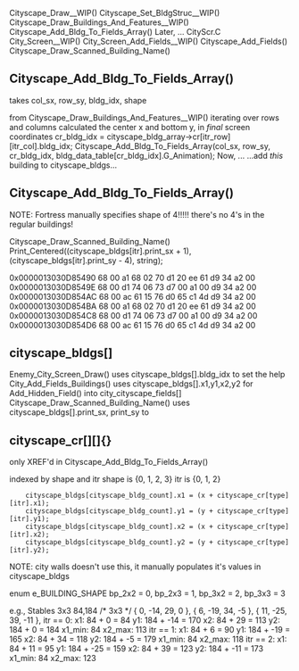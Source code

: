 


Cityscape_Draw__WIP()
    Cityscape_Set_BldgStruc__WIP()
    Cityscape_Draw_Buildings_And_Features__WIP()
    Cityscape_Add_Bldg_To_Fields_Array()
Later, ...
    CityScr.C
    City_Screen__WIP()
        City_Screen_Add_Fields__WIP()
            Cityscape_Add_Fields()
        Cityscape_Draw_Scanned_Building_Name()



## Cityscape_Add_Bldg_To_Fields_Array()
takes col_sx, row_sy, bldg_idx, shape


from Cityscape_Draw_Buildings_And_Features__WIP()
iterating over rows and columns
calculated the center x and bottom y, in *final* screen coordinates
cr_bldg_idx = cityscape_bldg_array->cr[itr_row][itr_col].bldg_idx;
Cityscape_Add_Bldg_To_Fields_Array(col_sx, row_sy, cr_bldg_idx, bldg_data_table[cr_bldg_idx].G_Animation);
Now, ...
...add *this* building to cityscape_bldgs...




## Cityscape_Add_Bldg_To_Fields_Array()

NOTE: Fortress manually specifies shape of 4!!!!! there's no 4's in the regular buildings!

Cityscape_Draw_Scanned_Building_Name()
Print_Centered((cityscape_bldgs[itr].print_sx + 1), (cityscape_bldgs[itr].print_sy - 4), string);

0x0000013030D85490  68 00 a1 68 02 70 d1 20 ee 61 d9 34 a2 00
0x0000013030D8549E  68 00 d1 74 06 73 d7 00 a1 00 d9 34 a2 00
0x0000013030D854AC  68 00 ac 61 15 76 d0 65 c1 4d d9 34 a2 00
0x0000013030D854BA  68 00 a1 68 02 70 d1 20 ee 61 d9 34 a2 00
0x0000013030D854C8  68 00 d1 74 06 73 d7 00 a1 00 d9 34 a2 00
0x0000013030D854D6  68 00 ac 61 15 76 d0 65 c1 4d d9 34 a2 00



## cityscape_bldgs[]

Enemy_City_Screen_Draw()
    uses cityscape_bldgs[].bldg_idx to set the help
City_Add_Fields_Buildings()
    uses cityscape_bldgs[].x1,y1,x2,y2 for Add_Hidden_Field() into city_cityscape_fields[]
Cityscape_Draw_Scanned_Building_Name()
    uses cityscape_bldgs[].print_sx, print_sy to 


## cityscape_cr[][]{}

only XREF'd in Cityscape_Add_Bldg_To_Fields_Array()

indexed by shape and itr
shape is {0, 1, 2, 3}
itr is {0, 1, 2}

        cityscape_bldgs[cityscape_bldg_count].x1 = (x + cityscape_cr[type][itr].x1);
        cityscape_bldgs[cityscape_bldg_count].y1 = (y + cityscape_cr[type][itr].y1);
        cityscape_bldgs[cityscape_bldg_count].x2 = (x + cityscape_cr[type][itr].x2);
        cityscape_bldgs[cityscape_bldg_count].y2 = (y + cityscape_cr[type][itr].y2);

NOTE: city walls doesn't use this, it manually populates it's values in cityscape_bldgs

enum e_BUILDING_SHAPE
    bp_2x2 = 0,
    bp_2x3 = 1,
    bp_3x2 = 2,
    bp_3x3 = 3

e.g., Stables  3x3
84,184
        /* 3x3 */
        {  0, -14,  29,   0 },
        {  6, -19,  34,  -5 },
        { 11, -25,  39, -11 },
itr == 0:
    x1:  84 +   0 =  84
    y1: 184 + -14 = 170
    x2:  84 +  29 = 113
    y2: 184 +   0 = 184
    x1_min:  84
    x2_max: 113
itr == 1:
    x1:  84 +   6 =  90
    y1: 184 + -19 = 165
    x2:  84 +  34 = 118
    y2: 184 +  -5 = 179
    x1_min:  84
    x2_max: 118
itr == 2:
    x1:  84 +  11 =  95
    y1: 184 + -25 = 159
    x2:  84 +  39 = 123
    y2: 184 + -11 = 173
    x1_min:  84
    x2_max: 123
